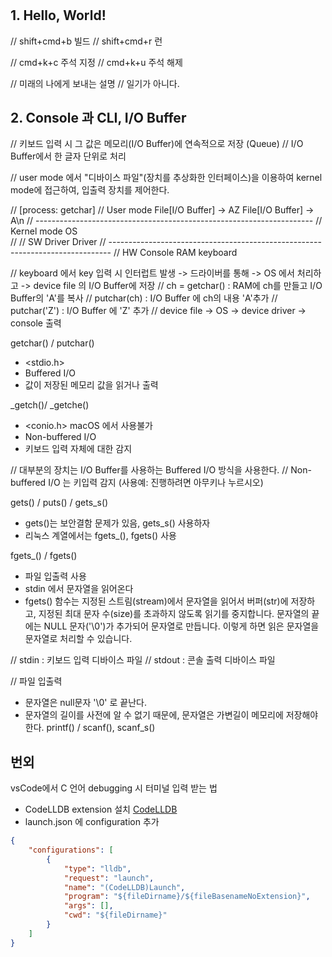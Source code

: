 # 

## 1. Hello, World!

// shift+cmd+b 빌드
// shift+cmd+r 런

// cmd+k+c 주석 지정
// cmd+k+u 주석 해제

// 미래의 나에게 보내는 설명
// 일기가 아니다.

## 2. Console 과 CLI, I/O Buffer

// 키보드 입력 시 그 값은 메모리(I/O Buffer)에 연속적으로 저장 (Queue)
// I/O Buffer에서 한 글자 단위로 처리

// user mode 에서 "디바이스 파일"(장치를 추상화한 인터페이스)을 이용하여 kernel mode에 접근하여, 입출력 장치를 제어한다.

//                                  [process: getchar]
//      User mode           File[I/O Buffer] -> AZ  File[I/O Buffer] -> A\n
//      ---------------------------------------------------------------------
//      Kernel mode                      OS      
//
// SW                   Driver                        Driver
// ------------------------------------------------------------------------------
// HW                  Console          RAM          keyboard

// keyboard 에서 key 입력 시 인터럽트 발생 -> 드라이버를 통해 -> OS 에서 처리하고 -> device file 의 I/O Buffer에 저장
// ch = getchar() : RAM에 ch를 만들고 I/O Buffer의 'A'를 복사
// putchar(ch) : I/O Buffer 에 ch의 내용 'A'추가
// putchar('Z') : I/O Buffer 에 'Z' 추가
// device file -> OS -> device driver -> console 출력

getchar() / putchar()
* <stdio.h>
* Buffered I/O
* 값이 저장된 메모리 값을 읽거나 출력

_getch()/ _getche()
* <conio.h> macOS 에서 사용불가
* Non-buffered I/O
* 키보드 입력 자체에 대한 감지

// 대부분의 장치는 I/O Buffer를 사용하는 Buffered I/O 방식을 사용한다.
// Non-buffered I/O 는 키입력 감지 (사용예: 진행하려면 아무키나 누르시오)

gets() / puts() / gets_s()
* gets()는 보안결함 문제가 있음, gets_s() 사용하자
* 리눅스 계열에서는 
fgets_(), fgets() 사용

fgets_() / fgets() 
* 파일 입출력 사용
* stdin 에서 문자열을 읽어온다
* fgets() 함수는 지정된 스트림(stream)에서 문자열을 읽어서 버퍼(str)에 저장하고, 지정된 최대 문자 수(size)를 초과하지 않도록 읽기를 중지합니다. 문자열의 끝에는 NULL 문자('\0')가 추가되어 문자열로 만듭니다. 이렇게 하면 읽은 문자열을 문자열로 처리할 수 있습니다.



// stdin : 키보드 입력 디바이스 파일 
// stdout : 콘솔 출력 디바이스 파일

// 파일 입출력
* 문자열은 null문자 '\0' 로 끝난다.
* 문자열의 길이를 사전에 알 수 없기 때문에, 문자열은 가변길이 메모리에 저장해야한다.
printf() / scanf(), scanf_s()


## 번외 
vsCode에서 C 언어 debugging 시 터미널 입력 받는 법
* CodeLLDB extension 설치 [CodeLLDB](https://marketplace.visualstudio.com/items?itemName=vadimcn.vscode-lldb)
* launch.json 에 configuration 추가
```json
{
    "configurations": [
        {
            "type": "lldb",
            "request": "launch",
            "name": "(CodeLLDB)Launch",
            "program": "${fileDirname}/${fileBasenameNoExtension}",
            "args": [],
            "cwd": "${fileDirname}"
        }
    ]
}
```